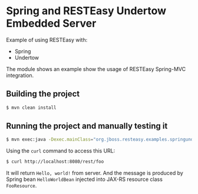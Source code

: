 # Spring and RESTEasy Undertow Embedded Server

Example of using RESTEasy with:

- Spring
- Undertow

The module shows an example show the usage of RESTEasy Spring-MVC integration.

## Building the project

```bash
$ mvn clean install
```

## Running the project and manually testing it

```bash
$ mvn exec:java -Dexec.mainClass="org.jboss.resteasy.examples.springundertow.Main"
```

Using the `curl` command to access this URL:

```bash
$ curl http://localhost:8080/rest/foo
```

It will return `Hello, world!` from server. And the message is produced by Spring bean `HelloWorldBean` injected into JAX-RS resource class `FooResource`.

